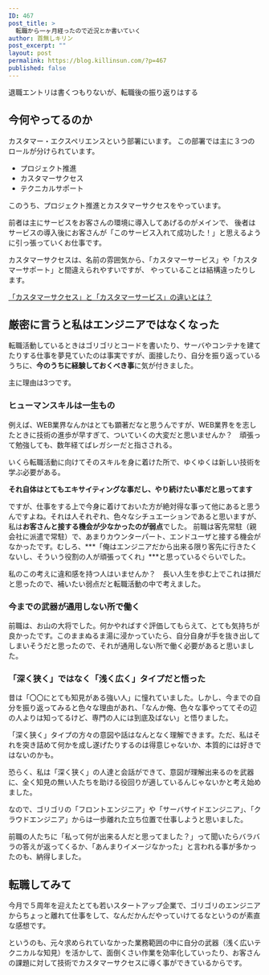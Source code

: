 ```yaml
---
ID: 467
post_title: >
  転職から一ヶ月経ったので近況とか書いていく
author: 首無しキリン
post_excerpt: ""
layout: post
permalink: https://blog.killinsun.com/?p=467
published: false
---
```

退職エントリは書くつもりないが、転職後の振り返りはする

## 今何やってるのか

カスタマー・エクスペリエンスという部署にいます。
この部署では主に３つのロールが分けられています。

- プロジェクト推進
- カスタマーサクセス
- テクニカルサポート

このうち、プロジェクト推進とカスタマーサクセスをやっています。

前者は主にサービスをお客さんの環境に導入してあげるのがメインで、
後者はサービスの導入後にお客さんが「このサービス入れて成功した！」と思えるように引っ張っていくお仕事です。

カスタマーサクセスは、名前の雰囲気から、「カスタマーサービス」や「カスタマーサポート」と間違えられやすいですが、
やっていることは結構違ったりします。

[「カスタマーサクセス」と「カスタマーサービス」の違いとは？](https://satori.marketing/marketing-blog/what-is-marketing/customer-success/)

## 厳密に言うと私はエンジニアではなくなった

転職活動しているときはゴリゴリとコードを書いたり、サーバやコンテナを建てたりする仕事を夢見ていたのは事実ですが、面接したり、自分を振り返っているうちに、**今のうちに経験しておくべき事**に気が付きました。

主に理由は3つです。

### ヒューマンスキルは一生もの

例えば、WEB業界なんかはとても顕著だなと思うんですが、WEB業界をを志したときに技術の進歩が早すぎて、ついていくの大変だと思いませんか？　頑張って勉強しても、数年経てばレガシーだと指さされる。

いくら転職活動に向けてそのスキルを身に着けた所で、ゆくゆくは新しい技術を学ぶ必要がある。

**それ自体はとてもエキサイティングな事だし、やり続けたい事だと思ってます**

ですが、仕事をする上で今身に着けておいた方が絶対得な事って他にあると思うんですよね。それは人それぞれ、色々なシチュエーションであると思いますが、私は**お客さんと接する機会が少なかったのが弱点**でした。
前職は客先常駐（親会社に派遣で常駐）で、あまりカウンターパート、エンドユーザと接する機会がなかったです。むしろ、***「俺はエンジニアだから出来る限り客先に行きたくないし、そういう役割の人が頑張ってくれ」***と思っているぐらいでした。

私のこの考えに違和感を持つ人はいませんか？　長い人生を歩む上でこれは損だと思ったので、補いたい弱点だと転職活動の中で考えました。

### 今までの武器が通用しない所で働く

前職は、お山の大将でした。何かやればすぐ評価してもらえて、とても気持ちが良かったです。このままぬるま湯に浸かっていたら、自分自身が手を抜き出してしまいそうだと思ったので、それが通用しない所で働く必要があると思いました。


### 「深く狭く」ではなく「浅く広く」タイプだと悟った

昔は「〇〇にとても知見がある強い人」に憧れていました。しかし、今までの自分を振り返ってみると色々な理由があれ、「なんか俺、色々な事やっててその辺の人よりは知ってるけど、専門の人には到底及ばない」と悟りました。

「深く狭く」タイプの方々の意図や話はなんとなく理解できます。ただ、私はそれを突き詰めて何かを成し遂げたりするのは得意じゃないか、本質的には好きではないのかも。


恐らく、私は「深く狭く」の人達と会話ができて、意図が理解出来るのを武器に、全く知見の無い人たちを助ける役回りが適しているんじゃないかと考え始めました。

なので、ゴリゴリの「フロントエンジニア」や「サーバサイドエンジニア」、「クラウドエンジニア」からは一歩離れた立ち位置で仕事しようと思いました。

前職の人たちに「私って何が出来る人だと思ってました？」って聞いたらバラバラの答えが返ってくるか、「あんまりイメージなかった」と言われる事が多かったのも、納得しました。




## 転職してみて

今月で５周年を迎えたとても若いスタートアップ企業で、ゴリゴリのエンジニアからちょっと離れて仕事をして、なんだかんだやっていけてるなというのが素直な感想です。

というのも、元々求められていなかった業務範囲の中に自分の武器（浅く広いテクニカルな知見）を活かして、面倒くさい作業を効率化していったり、お客さんの課題に対して技術でカスタマーサクセスに導く事ができているからです。
